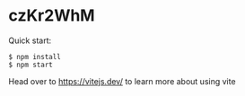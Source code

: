 # czKr2WhM

Quick start:

```
$ npm install
$ npm start
````

Head over to https://vitejs.dev/ to learn more about using vite

